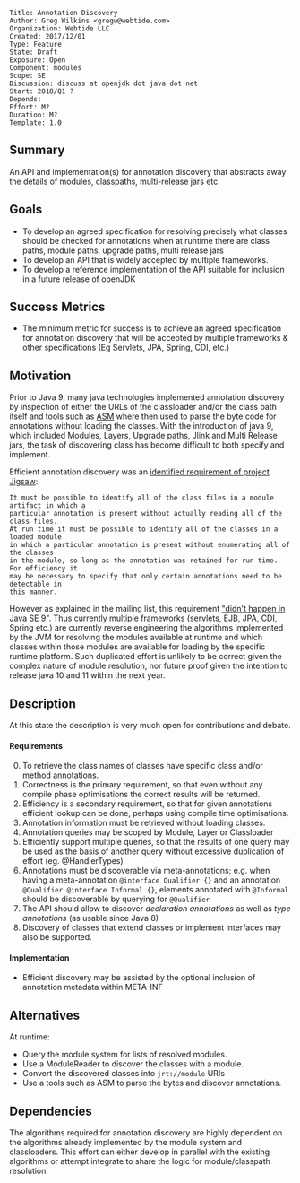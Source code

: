 ```
Title: Annotation Discovery
Author: Greg Wilkins <gregw@webtide.com>
Organization: Webtide LLC
Created: 2017/12/01
Type: Feature
State: Draft
Exposure: Open
Component: modules
Scope: SE
Discussion: discuss at openjdk dot java dot net
Start: 2018/Q1 ?
Depends: 
Effort: M?
Duration: M?
Template: 1.0
```

Summary
-------

An API and implementation(s) for annotation discovery that abstracts away the
details of modules, classpaths, multi-release jars etc.

Goals
-----
- To develop an agreed specification for resolving precisely what classes should be checked for annotations 
when at runtime there are class paths, module paths, upgrade paths, multi release jars
- To develop an API that is widely accepted by multiple frameworks.
- To develop a reference implementation of the API suitable for inclusion in a future release of openJDK

Success Metrics
---------------

- The minimum metric for success is to achieve an agreed specification for annotation discovery that will be 
accepted by multiple frameworks & other specifications (Eg Servlets, JPA, Spring, CDI, etc.)

Motivation
----------

Prior to Java 9, many java technologies implemented annotation discovery by inspection of either the URLs of the 
classloader and/or the class path itself and tools such as [ASM](http://asm.ow2.org/) where then used to parse the 
byte code for annotations without loading the classes.   With the introduction of java 9, which included Modules, 
Layers, Upgrade paths, Jlink and Multi Release jars, the task of discovering class has become difficult to both 
specify and implement.

Efficient annotation discovery was an [identified requirement of project 
Jigsaw](http://openjdk.java.net/projects/jigsaw/spec/reqs/#efficient-annotation-detection):
```text
It must be possible to identify all of the class files in a module artifact in which a 
particular annotation is present without actually reading all of the class files. 
At run time it must be possible to identify all of the classes in a loaded module 
in which a particular annotation is present without enumerating all of the classes 
in the module, so long as the annotation was retained for run time. For efficiency it 
may be necessary to specify that only certain annotations need to be detectable in 
this manner.
```
However as explained in the mailing list, this requirement 
["didn't happen in Java SE 9"](http://mail.openjdk.java.net/pipermail/jigsaw-dev/2017-November/013363.html).
Thus currently multiple frameworks (servlets, EJB, JPA, CDI, Spring etc.) are currently
reverse engineering the algorithms implemented by the JVM for resolving the modules
available at runtime and which classes within those modules are available for loading
by the specific runtime platform.   Such duplicated effort is unlikely to be correct
given the complex nature of module resolution, nor future proof given the intention 
to release java 10 and 11 within the next year.

Description
-----------
At this state the description is very much open for contributions and debate.

#### Requirements
 0. To retrieve the class names of classes have specific class and/or method annotations.
 1. Correctness is the primary requirement, so that even without any compile phase optimisations the correct results will be returned.
 2. Efficiency is a secondary requirement, so that for given annotations efficient lookup can be done, perhaps using compile time optimisations. 
 3. Annotation information must be retrieved without loading classes.
 4. Annotation queries may be scoped by Module, Layer or Classloader
 5. Efficiently support multiple queries, so that the results of one query may be used as the basis of another query without excessive duplication of effort (eg. @HandlerTypes)
 6. Annotations must be discoverable via meta-annotations; e.g. when having a meta-annotation `@interface Qualifier {}` and an annotation `@Qualifier @interface Informal {}`, elements annotated with `@Informal` should be discoverable by querying for `@Qualifier`
 7. The API should allow to discover _declaration annotations_ as well as _type annotations_ (as usable since Java 8)
 8. Discovery of classes that extend classes or implement interfaces may also be supported.

#### Implementation

- Efficient discovery may be assisted by the optional inclusion of annotation metadata within META-INF

Alternatives
------------
At runtime:
- Query the module system for lists of resolved modules. 
- Use a ModuleReader to discover the classes with a module.
- Convert the discovered classes into `jrt://module` URIs
- Use a tools such as ASM to parse the bytes and discover annotations.

Dependencies
-----------
The algorithms required for annotation discovery are highly dependent on the algorithms already implemented 
by the module system and classloaders.  This effort can either develop in parallel with the existing algorithms
or attempt integrate to share the logic for module/classpath resolution.

